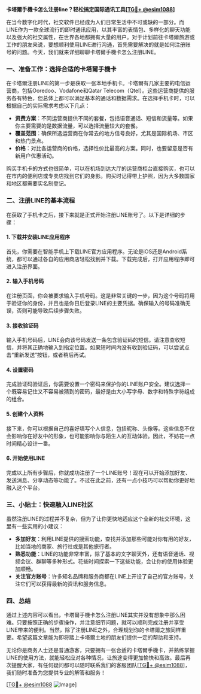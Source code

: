 **卡塔爾手機卡怎么注册line？轻松搞定国际通讯工具[[TG💪+ @esim1088](https://t.me/s/esim1088)]**

在当今数字化时代，社交软件已经成为人们日常生活中不可或缺的一部分。而LINE作为一款全球流行的即时通讯应用，以其丰富的表情包、多样化的聊天功能以及强大的社交属性，在世界各地都拥有大量的用户。对于计划前往卡塔爾旅游或工作的朋友来说，要想顺利使用LINE进行沟通，首先需要解决的就是如何注册账号的问题。今天，我们就来详细聊聊卡塔爾手機卡怎么注册LINE。

### 一、准备工作：选择合适的卡塔爾手機卡

在卡塔爾注册LINE的第一步是获取一张本地手机卡。卡塔爾有几家主要的电信运营商，包括Ooredoo、Vodafone和Qatar Telecom（Qtel）。这些运营商提供的服务各有特色，但总体上都可以满足基本的通话和数据需求。在选择手机卡时，可以根据自己的实际需求考虑以下几点：

- **资费方案**：不同运营商提供不同的套餐，包括语音通话、短信和流量等。如果你主要需要的是数据流量，可以选择流量较大的套餐。
- **覆盖范围**：确保所选运营商在你常去的地方信号良好，尤其是国际机场、市区和热门景点。
- **价格**：对比各运营商的价格，选择性价比最高的方案。同时，也要留意是否有新用户优惠活动。

购买手机卡的方式也很简单，可以在机场到达大厅的运营商柜台直接购买，也可以在市内的便利店或专卖店找到它们的身影。购买时记得带上护照，因为大多数国家和地区都需要实名制登记。

### 二、注册LINE的基本流程

在获取了手机卡之后，接下来就是正式开始注册LINE账号了。以下是详细的步骤：

#### 1. 下载并安装LINE应用程序

首先，你需要在智能手机上下载LINE官方应用程序。无论是iOS还是Android系统，都可以通过各自的应用商店轻松找到并下载。下载完成后，打开应用程序即可进入注册界面。

#### 2. 输入手机号码

在注册页面，你会被要求输入手机号码。这是非常关键的一步，因为这个号码将用于验证你的身份，并且也是你日后登录LINE的主要凭据。确保输入的号码准确无误，否则可能导致后续步骤失败。

#### 3. 接收验证码

输入手机号码后，LINE会向该号码发送一条包含验证码的短信。请注意查收短信，并将其正确地输入到指定位置。如果短时间内没有收到验证码，可以尝试点击“重新发送”按钮，或者稍后再试。

#### 4. 设置密码

完成验证码验证后，你需要设置一个密码来保护你的LINE账户安全。建议选择一个既容易记住又不容易被猜到的密码，最好是由大小写字母、数字和特殊字符组成的组合。

#### 5. 创建个人资料

接下来，你可以根据自己的喜好填写个人信息，包括昵称、头像等。这些信息不仅会影响你在好友中的形象，也可能影响你与陌生人的互动体验。因此，不妨花一点时间精心设计一番。

#### 6. 开始使用LINE

完成以上所有步骤后，你就成功注册了一个LINE账号！现在可以开始添加好友、发送消息、分享动态等功能了。不过在此之前，还有一点小技巧可以帮助你更好地融入这个平台。

### 三、小贴士：快速融入LINE社区

虽然注册LINE的过程并不复杂，但为了让你更快地适应这个全新的社交环境，这里有一些实用的小建议：

- **多加好友**：利用LINE提供的搜索功能，查找并添加那些可能对你有用的好友，比如当地的商家、旅行社或是其他旅行者。
- **熟悉功能**：LINE的功能非常丰富，除了基本的文字聊天外，还有语音通话、视频会议、群聊等多种形式。花些时间探索一下这些功能，会让你的使用体验更加顺畅。
- **关注官方账号**：许多知名品牌和服务商都在LINE上开设了自己的官方账号，关注它们可以获得最新的资讯和服务信息。

### 四、总结

通过上述内容可以看出，卡塔爾手機卡怎么注册LINE其实并没有想象中那么困难。只要按照正确的步骤操作，并注意细节问题，就可以顺利完成注册并享受LINE带来的便利。当然，除了注册LINE之外，合理规划你的卡塔爾之旅同样重要。希望这篇文章能为即将踏上卡塔爾土地的朋友们提供一定的帮助和支持。

无论你是商务人士还是普通游客，只要拥有一张合适的卡塔爾手機卡，并熟练掌握LINE的使用方法，就能轻松应对各种情况，让旅途变得更加愉快和高效。最后再次提醒大家，有任何疑问都可以随时联系我们的客服团队[[TG💪+ @esim1088](https://t.me/s/esim1088)]，我们随时准备为您提供专业的解答和服务！

[[TG💪+ @esim1088](https://t.me/s/esim1088) ![Image](https://i.postimg.cc/4NQfJmqS/Snipaste-2025-05-13-00-14-12.png)]